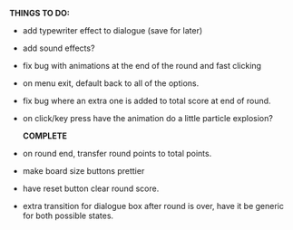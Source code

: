 **THINGS TO DO:**

- add typewriter effect to dialogue (save for later)
- add sound effects?
- fix bug with animations at the end of the round and fast clicking
- on menu exit, default back to all of the options.
- fix bug where an extra one is added to total score at end of round.
- on click/key press have the animation do a little particle explosion?

  **COMPLETE**

- on round end, transfer round points to total points.
- make board size buttons prettier
- have reset button clear round score.
- extra transition for dialogue box after round is over, have it be generic for both possible states.
